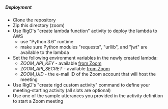 ##### Deployment
- Clone the repository
- Zip this directory (zoom)
- Use RigD's "create lambda function" activity to deploy the lambda to AWS 
    - use "Python 3.6" runtime
    - make sure Python modules "requests", "urllib", and "jwt" are available to the lambda     
- Set the following environment variables in the newly created lambda:
    - *ZOOM_API_KEY* - available [from Zoom](https://support.zoom.us/hc/en-us/community/posts/115010739366-How-to-find-API-Key-API-Secret-)
    - *ZOOM_API_SECRET* - available [from Zoom](https://support.zoom.us/hc/en-us/community/posts/115010739366-How-to-find-API-Key-API-Secret-)
    - *ZOOM_UID* - the e-mail ID of the Zoom account that will host the meeting
- Use RigD's "create rigd custom activity" command to define your meeting-starting activity (all slots are optional)
- Use one of the sample utterances you provided in the activity definition to start a Zoom meeting
